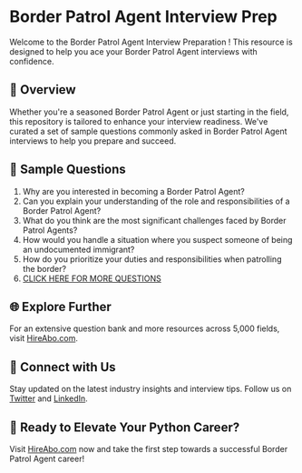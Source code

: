 # Border Patrol Agent Interview Prep

Welcome to the Border Patrol Agent Interview Preparation ! This resource is designed to help you ace your Border Patrol Agent interviews with confidence.

## 🚀 Overview

Whether you're a seasoned Border Patrol Agent or just starting in the field, this repository is tailored to enhance your interview readiness. We've curated a set of sample questions commonly asked in Border Patrol Agent interviews to help you prepare and succeed.

## 📝 Sample Questions

1. Why are you interested in becoming a Border Patrol Agent?
2. Can you explain your understanding of the role and responsibilities of a Border Patrol Agent?
3. What do you think are the most significant challenges faced by Border Patrol Agents?
4. How would you handle a situation where you suspect someone of being an undocumented immigrant?
5. How do you prioritize your duties and responsibilities when patrolling the border?
6. [CLICK HERE FOR MORE QUESTIONS](https://hireabo.com/job/9_1_19/Border%20Patrol%20Agent)

## 🌐 Explore Further

For an extensive question bank and more resources across 5,000 fields, visit [HireAbo.com](https://www.hireabo.com).

## 📱 Connect with Us

Stay updated on the latest industry insights and interview tips. Follow us on [Twitter](https://twitter.com/hireabo) and [LinkedIn](https://www.linkedin.com/in/hire-abo-3609972a8/).

## 🚀 Ready to Elevate Your Python Career?

Visit [HireAbo.com](https://www.hireabo.com) now and take the first step towards a successful Border Patrol Agent career!